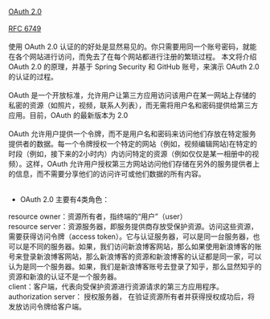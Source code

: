 [OAuth 2.0](http://www.importnew.com/24344.html)
<br/><br/>
[RFC 6749](https://tools.ietf.org/html/rfc6749)
<br/><br/>
使用 OAuth 2.0 认证的的好处是显然易见的。你只需要用同一个账号密码，就能在各个网站进行访问，而免去了在每个网站都进行注册的繁琐过程。 本文将介绍 OAuth 2.0 的原理，并基于 Spring Security 和 GitHub 账号，来演示 OAuth 2.0 的认证的过程。
<br/><br/>
OAuth 是一个开放标准，允许用户让第三方应用访问该用户在某一网站上存储的私密的资源（如照片，视频，联系人列表），而无需将用户名和密码提供给第三方应用。目前，OAuth 的最新版本为 2.0
<br/><br/>
OAuth 允许用户提供一个令牌，而不是用户名和密码来访问他们存放在特定服务提供者的数据。每一个令牌授权一个特定的网站（例如，视频编辑网站)在特定的时段（例如，接下来的2小时内）内访问特定的资源（例如仅仅是某一相册中的视频）。这样，OAuth 允许用户授权第三方网站访问他们存储在另外的服务提供者上的信息，而不需要分享他们的访问许可或他们数据的所有内容。
<br/><br/>
- OAuth 2.0 主要有4类角色：

resource owner：资源所有者，指终端的“用户”（user）<br/>
resource server：资源服务器，即服务提供商存放受保护资源。访问这些资源，需要获得访问令牌（access token）。它与认证服务器，可以是同一台服务器，也可以是不同的服务器。如果，我们访问新浪博客网站，那么如果使用新浪博客的账号来登录新浪博客网站，那么新浪博客的资源和新浪博客的认证都是同一家，可以认为是同一个服务器。如果，我们是新浪博客账号去登录了知乎，那么显然知乎的资源和新浪的认证不是一个服务器。<br/>
client：客户端，代表向受保护资源进行资源请求的第三方应用程序。<br/>
authorization server： 授权服务器， 在验证资源所有者并获得授权成功后，将发放访问令牌给客户端。<br/>